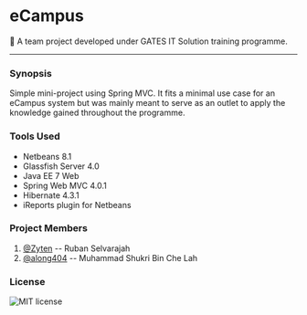 # eCampus
:office: A team project developed under GATES IT Solution training programme.
***
### Synopsis

Simple mini-project using Spring MVC. It fits a minimal use case for an eCampus system but was mainly meant to serve as an outlet to apply the knowledge gained throughout the programme.  

### Tools Used

- Netbeans 8.1
- Glassfish Server 4.0
- Java EE 7 Web
- Spring Web MVC 4.0.1
- Hibernate 4.3.1
- iReports plugin for Netbeans

### Project Members

1. [@Zyten](http://github.com/Zyten "Ruban Selvarajah") -- Ruban Selvarajah
2. [@along404](http://github.com/along404 "Muhammad Shukri Bin Che Lah") -- Muhammad Shukri Bin Che Lah

### License

![MIT license](https://img.shields.io/npm/l/express.svg)
